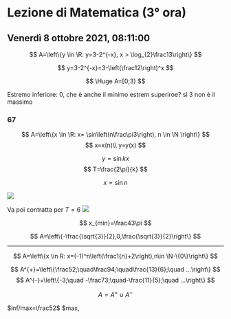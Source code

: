 # Lezione di Matematica (3° ora) 
## Venerdì 8 ottobre 2021, 08:11:00

$$
A=\left\{y 	\in  	\R: y=3-2^{-x}, x > \log_{2}\frac13\right\}
$$



$$
y=3-2^{-x}=3-\left(\frac12\right)^x
$$

$$
\Huge A=[0;3)
$$

Estremo inferiore: 0, che è anche il minimo
estrem superiroe? sì 3
non è il massimo

### 67

$$
A=\left\{x \in \R: x= \sin\left(n\frac\pi3\right), n \in \N \right\}
$$
$$
x=x(n)\\
y=y(x)
$$

$$
y=\sin kx
$$
$$
T=\frac{2\pi}{k}
$$

$$
x=\sin n
$$

![](https://i.imgur.com/8Bq6LW6.jpg)

Va poi contratta per $T=6$
![](https://i.imgur.com/389mEXp.jpg)


$$
x_{min}=\frac43\pi
$$

$$
A=\left\{-\frac{\sqrt{3}}{2},0,\frac{\sqrt{3}}{2}\right\}
$$

---


$$
A=\left\{x \in R: x=(-1)^n\left(\frac1{n}+2\right),n\in \N-\{0\}\right\}
$$

$$
A^{+}=\left\{\frac52;\quad\frac94;\quad\frac{13}{6};\quad ...\right\}
$$
$$
A^{-}=\left\{-3;\quad -\frac73;\quad-\frac{11}{5};\quad ...\right\}
$$

$$
A=A^{+}\cup A^{-}
$$

$inf/max=\frac52$
$max,
<!--stackedit_data:
eyJoaXN0b3J5IjpbMTk5NzY4MTc5MiwtMTg5NjYyNjAzNiwxNT
Q0MzYwMDQwLC03MTkyODc4NSwtOTc4NDQxODE0XX0=
-->